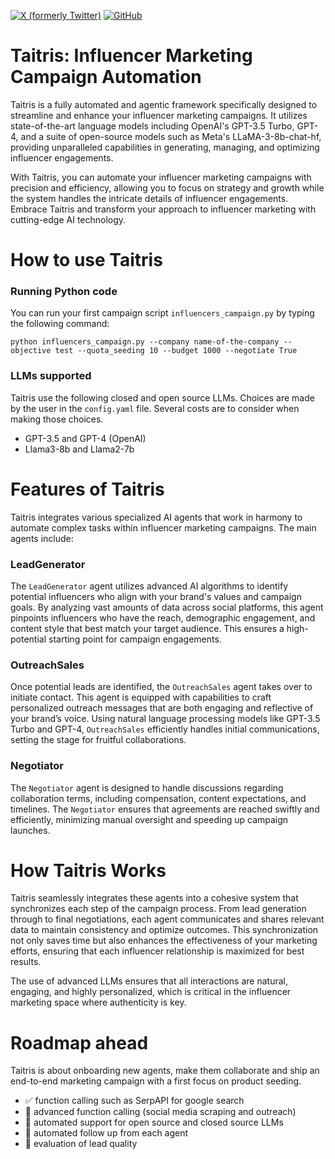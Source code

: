 [![X (formerly Twitter)](https://img.shields.io/twitter/follow/BelhalK?style=social)](https://twitter.com/BelhalK)
[![GitHub](https://img.shields.io/github/followers/BelhalK?label=Follow&style=social)](https://github.com/BelhalK)

# Taitris: Influencer Marketing Campaign Automation

Taitris is a fully automated and agentic framework specifically designed to streamline and enhance your influencer marketing campaigns. It utilizes state-of-the-art language models including OpenAI's GPT-3.5 Turbo, GPT-4, and a suite of open-source models such as Meta's LLaMA-3-8b-chat-hf, providing unparalleled capabilities in generating, managing, and optimizing influencer engagements.

With Taitris, you can automate your influencer marketing campaigns with precision and efficiency, allowing you to focus on strategy and growth while the system handles the intricate details of influencer engagements. Embrace Taitris and transform your approach to influencer marketing with cutting-edge AI technology.

# How to use Taitris


### Running Python code

You can run your first campaign script `influencers_campaign.py` by typing the following command:

```
python influencers_campaign.py --company name-of-the-company --objective test --quota_seeding 10 --budget 1000 --negotiate True
```

### LLMs supported

Taitris use the following closed and open source LLMs. Choices are made by the user in the `config.yaml` file. Several costs are to consider when making those choices.
* GPT-3.5 and GPT-4 (OpenAI)
* Llama3-8b and Llama2-7b 


# Features of Taitris
Taitris integrates various specialized AI agents that work in harmony to automate complex tasks within influencer marketing campaigns. The main agents include:

### LeadGenerator
The `LeadGenerator` agent utilizes advanced AI algorithms to identify potential influencers who align with your brand's values and campaign goals. By analyzing vast amounts of data across social platforms, this agent pinpoints influencers who have the reach, demographic engagement, and content style that best match your target audience. This ensures a high-potential starting point for campaign engagements.

### OutreachSales
Once potential leads are identified, the `OutreachSales` agent takes over to initiate contact. This agent is equipped with capabilities to craft personalized outreach messages that are both engaging and reflective of your brand’s voice. Using natural language processing models like GPT-3.5 Turbo and GPT-4, `OutreachSales` efficiently handles initial communications, setting the stage for fruitful collaborations.

### Negotiator
The `Negotiator` agent is designed to handle discussions regarding collaboration terms, including compensation, content expectations, and timelines. The `Negotiator` ensures that agreements are reached swiftly and efficiently, minimizing manual oversight and speeding up campaign launches.


# How Taitris Works
Taitris seamlessly integrates these agents into a cohesive system that synchronizes each step of the campaign process. From lead generation through to final negotiations, each agent communicates and shares relevant data to maintain consistency and optimize outcomes. This synchronization not only saves time but also enhances the effectiveness of your marketing efforts, ensuring that each influencer relationship is maximized for best results.

The use of advanced LLMs ensures that all interactions are natural, engaging, and highly personalized, which is critical in the influencer marketing space where authenticity is key.



# Roadmap ahead

Taitris is about onboarding new agents, make them collaborate and ship an end-to-end marketing campaign with a first focus on product seeding.

* ✅ function calling such as SerpAPI for google search
* 🎯 advanced function calling (social media scraping and outreach)
* 🎯 automated support for open source and closed source LLMs
* 🎯 automated follow up from each agent
* 🎯 evaluation of lead quality